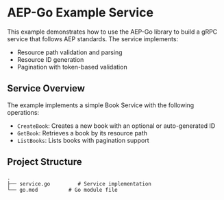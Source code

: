 # AEP-Go Example Service

This example demonstrates how to use the AEP-Go library to build a gRPC service that follows AEP standards. The service implements:

- Resource path validation and parsing
- Resource ID generation
- Pagination with token-based validation

## Service Overview

The example implements a simple Book Service with the following operations:
- `CreateBook`: Creates a new book with an optional or auto-generated ID
- `GetBook`: Retrieves a book by its resource path
- `ListBooks`: Lists books with pagination support

## Project Structure

```
.
├── service.go         # Service implementation
└── go.mod          # Go module file
```
